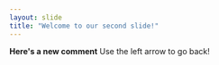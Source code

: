 ```yaml
---
layout: slide
title: "Welcome to our second slide!"
---
```

**Here's a new comment**
Use the left arrow to go back!
